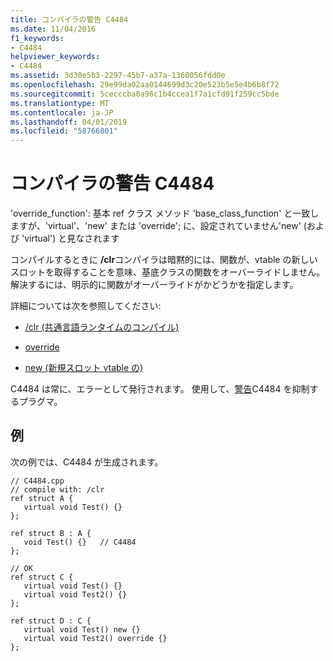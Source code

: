 ```yaml
---
title: コンパイラの警告 C4484
ms.date: 11/04/2016
f1_keywords:
- C4484
helpviewer_keywords:
- C4484
ms.assetid: 3d30e5b3-2297-45b7-a37a-1360056fdd0e
ms.openlocfilehash: 29e99da02aa0144699d3c20e523b5e5e4b6b8f72
ms.sourcegitcommit: 5cecccba0a96c1b4ccea1f7a1cfd91f259cc5bde
ms.translationtype: MT
ms.contentlocale: ja-JP
ms.lasthandoff: 04/01/2019
ms.locfileid: "58766801"
---
```

# <a name="compiler-warning-c4484"></a>コンパイラの警告 C4484

'override_function': 基本 ref クラス メソッド 'base_class_function' と一致しますが、'virtual'、'new' または 'override'; に、設定されていません'new' (および 'virtual') と見なされます

コンパイルするときに **/clr**コンパイラは暗黙的には、関数が、vtable の新しいスロットを取得することを意味、基底クラスの関数をオーバーライドしません。 解決するには、明示的に関数がオーバーライドがかどうかを指定します。

詳細については次を参照してください:

- [/clr (共通言語ランタイムのコンパイル)](../../build/reference/clr-common-language-runtime-compilation.md)

- [override](../../extensions/override-cpp-component-extensions.md)

- [new (新規スロット vtable の)](../../extensions/new-new-slot-in-vtable-cpp-component-extensions.md)

C4484 は常に、エラーとして発行されます。 使用して、[警告](../../preprocessor/warning.md)C4484 を抑制するプラグマ。

## <a name="example"></a>例

次の例では、C4484 が生成されます。

```
// C4484.cpp
// compile with: /clr
ref struct A {
   virtual void Test() {}
};

ref struct B : A {
   void Test() {}   // C4484
};

// OK
ref struct C {
   virtual void Test() {}
   virtual void Test2() {}
};

ref struct D : C {
   virtual void Test() new {}
   virtual void Test2() override {}
};
```